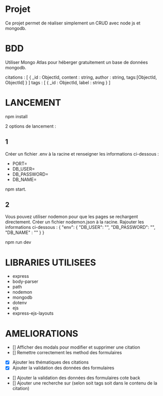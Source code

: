 # Projet
Ce projet permet de réaliser simplement un CRUD avec node js et mongodb.

# BDD
Utiliser Mongo Atlas pour héberger gratuitement un base de données mongodb.

citations : [
    {
        _id : ObjectId,
        content : string,
        author : string,
        tags:[ObjectId, ObjectId]
    }
]
tags : [
    {
        _id : ObjectId,
        label : string
    }
]
# LANCEMENT

npm install

2 options de lancement :

## 1
Créer un fichier .env à la racine et renseigner les informations ci-dessous : 
- PORT=
- DB_USER=
- DB_PASSWORD=
- DB_NAME=

npm start.

## 2
Vous pouvez utiliser nodemon pour que les pages se rechargent directement.
Créer un fichier nodemon.json à la racine.
Rajouter les informations ci-dessous :
{
    "env": {
        "DB_USER": "",
        "DB_PASSWORD": "",
        "DB_NAME" : ""
    }
}

npm run dev
# LIBRARIES UTILISEES
- express
- body-parser
- path
- nodemon
- mongodb
- dotenv
- ejs
- express-ejs-layouts

# AMELIORATIONS
- [] Afficher des modals pour modifier et supprimer une citation
- [] Remettre correctement les method des formulaires
- [x] Ajouter les thématiques des citations
- [x] Ajouter la validation des données des formulaires
- [] Ajouter la validation des données des formulaires cote back
- [] Ajouter une recherche sur (selon soit tags soit dans le contenu de la citation)
